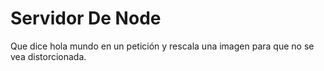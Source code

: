 # Servidor De Node
Que dice hola mundo en un petición y rescala una imagen para que no se vea distorcionada.
